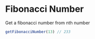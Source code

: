 # Fibonacci Number

Get a fibonacci number from nth number

```typescript
getFibonacciNumber(13) // 233
```